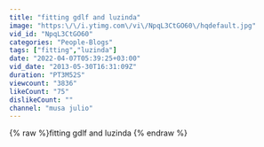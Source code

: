 ```yaml
---
title: "fitting gdlf and luzinda"
image: "https:\/\/i.ytimg.com\/vi\/NpqL3CtGO60\/hqdefault.jpg"
vid_id: "NpqL3CtGO60"
categories: "People-Blogs"
tags: ["fitting","luzinda"]
date: "2022-04-07T05:39:25+03:00"
vid_date: "2013-05-30T16:31:09Z"
duration: "PT3M52S"
viewcount: "3836"
likeCount: "75"
dislikeCount: ""
channel: "musa julio"
---
```

{% raw %}fitting gdlf and luzinda {% endraw %}
